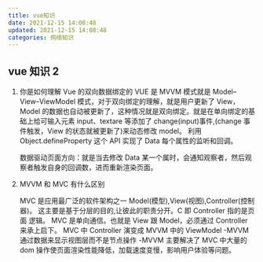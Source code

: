 ```yaml
---
title: vue知识
date: 2021-12-15 14:08:48
updated: 2021-12-15 14:08:48
categories: 网络知识
---
```


## vue 知识 2

1. 你是如何理解 Vue 的双向数据绑定的
   VUE 是 MVVM 模式就是 Model–View–ViewModel 模式，对于双向绑定的理解，就是用户更新了 View，Model 的数据也自动被更新了，这种情况就是双向绑定。就是在单向绑定的基础上给可输入元素 input、textare 等添加了 change(input)事件,(change 事件触发，View 的状态就被更新了)来动态修改 model。
   利用 Object.defineProperty 这个 API 实现了 Data 每个属性的监听和回调。

   数据驱动页面方向：就是当去修改 Data 某一个属时，会通知观察者，然后观察者触发自身的回调数，进而重新渲染页面。

2. MVVM 和 MVC 有什么区别

   MVC 是应用最广泛的软件架构之一
   Model(模型),View(视图),Controller(控制器)。 这主要是基于分层的目的,让彼此的职责分开。C 即 Controller 指的是页面 逻辑。
   MVC 是单向通信。也就是 View 跟 Model，必须通过 Controller 来承上启下。
   MVC 中 Controller 演变成 MVVM 中的 ViewModel
   -MVVM 通过数据来显示视图层而不是节点操作
   -MVVM 主要解决了 MVC 中大量的 dom 操作使页面渲染性能降低，加载速度变慢，影响用户体验等问题。
